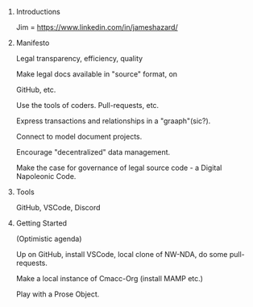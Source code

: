 1. Introductions

    Jim = https://www.linkedin.com/in/jameshazard/


2. Manifesto

    Legal transparency, efficiency, quality

    Make legal docs available in "source" format, on 
    
    GitHub, etc.
    
    Use the tools of coders. Pull-requests, etc.
    
    Express transactions and relationships in a "graaph"(sic?).
    
    Connect to model document projects.
    
    Encourage "decentralized" data management.
    
    Make the case for governance of legal source code - a Digital Napoleonic Code.  


3. Tools
    
    GitHub, VSCode, Discord

4. Getting Started
    
    (Optimistic agenda)
    
    Up on GitHub, install VSCode, local clone of NW-NDA, do some pull-requests.
    
    Make a local instance of Cmacc-Org (install MAMP etc.)
    
    Play with a Prose Object.

